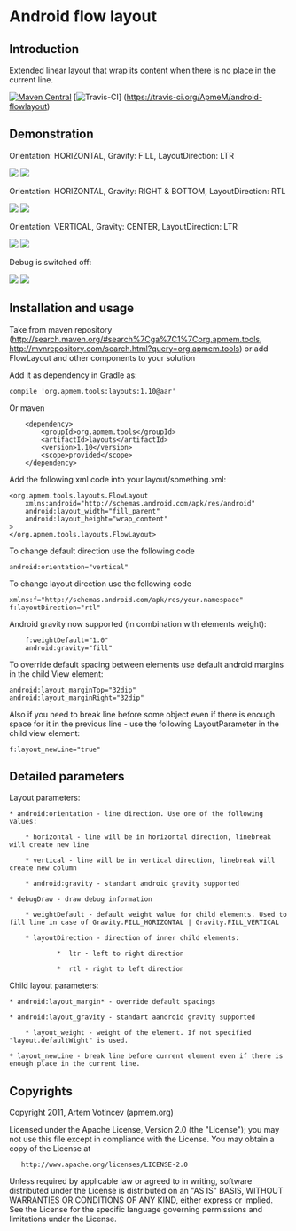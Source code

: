 # Android flow layout

## Introduction

Extended linear layout that wrap its content when there is no place in the current line.

[![Maven Central](https://maven-badges.herokuapp.com/maven-central/org.apmem.tools/layouts/badge.svg?style=flat)](https://maven-badges.herokuapp.com/maven-central/org.apmem.tools/layouts/)
[![Travis-CI](https://travis-ci.org/ApmeM/android-flowlayout.svg?branch=master)] (https://travis-ci.org/ApmeM/android-flowlayout)

## Demonstration

Orientation: HORIZONTAL, Gravity: FILL, LayoutDirection: LTR

![](https://github.com/ApmeM/android-flowlayout/raw/master/img/LANDSCAPE_LTR_FILL_HORIZONTAL_DEBUG.png)
![](https://github.com/ApmeM/android-flowlayout/raw/master/img/PORTRAIT_LTR_FILL_HORIZONTAL_DEBUG.png)

Orientation: HORIZONTAL, Gravity: RIGHT & BOTTOM, LayoutDirection: RTL

![](https://github.com/ApmeM/android-flowlayout/raw/master/img/LANDSCAPE_RTL_RIGHTBOTTOM_HORIZONTAL_DEBUG.png)
![](https://github.com/ApmeM/android-flowlayout/raw/master/img/PORTRAIT_RTL_RIGHTBOTTOM_HORIZONTAL_DEBUG.png)

Orientation: VERTICAL, Gravity: CENTER, LayoutDirection: LTR

![](https://github.com/ApmeM/android-flowlayout/raw/master/img/LANDSCAPE_LTR_CENTER_VERTICAL_DEBUG.png)
![](https://github.com/ApmeM/android-flowlayout/raw/master/img/PORTRAIT_LTR_CENTER_VERTICAL_DEBUG.png)

Debug is switched off:

![](https://github.com/ApmeM/android-flowlayout/raw/master/img/LANDSCAPE_LTR_FILL_HORIZONTAL_NODEBUG.png)
![](https://github.com/ApmeM/android-flowlayout/raw/master/img/PORTRAIT_LTR_FILL_HORIZONTAL_NODEBUG.png)

## Installation and usage

Take from maven repository (<http://search.maven.org/#search%7Cga%7C1%7Corg.apmem.tools>, <http://mvnrepository.com/search.html?query=org.apmem.tools>) or add FlowLayout and other components to your solution

Add it as dependency in Gradle as:

	compile 'org.apmem.tools:layouts:1.10@aar'

Or maven

        <dependency>
            <groupId>org.apmem.tools</groupId>
            <artifactId>layouts</artifactId>
            <version>1.10</version>
            <scope>provided</scope>
        </dependency>

Add the following xml code into your layout/something.xml:

	<org.apmem.tools.layouts.FlowLayout
		xmlns:android="http://schemas.android.com/apk/res/android"
		android:layout_width="fill_parent"
		android:layout_height="wrap_content"
	>
	</org.apmem.tools.layouts.FlowLayout>

To change default direction use the following code

	android:orientation="vertical"

To change layout direction use the following code

	xmlns:f="http://schemas.android.com/apk/res/your.namespace"
	f:layoutDirection="rtl"
	
Android gravity now supported (in combination with elements weight):

        f:weightDefault="1.0"
        android:gravity="fill"

To override default spacing between elements use default android margins in the child View element:

	android:layout_marginTop="32dip"
	android:layout_marginRight="32dip"

Also if you need to break line before some object even if there is enough space for it in the previous line - use the following LayoutParameter in the child view element:

	f:layout_newLine="true"

## Detailed parameters

Layout parameters:

	* android:orientation - line direction. Use one of the following values:

		* horizontal - line will be in horizontal direction, linebreak will create new line

		* vertical - line will be in vertical direction, linebreak will create new column

        * android:gravity - standart android gravity supported

	* debugDraw - draw debug information

        * weightDefault - default weight value for child elements. Used to fill line in case of Gravity.FILL_HORIZONTAL | Gravity.FILL_VERTICAL

        * layoutDirection - direction of inner child elements:

                *  ltr - left to right direction

                *  rtl - right to left direction

Child layout parameters:

	* android:layout_margin* - override default spacings

	* android:layout_gravity - standart aandroid gravity supported

        * layout_weight - weight of the element. If not specified "layout.defaultWight" is used.

	* layout_newLine - break line before current element even if there is enough place in the current line.

## Copyrights

   Copyright 2011, Artem Votincev (apmem.org)
 
   Licensed under the Apache License, Version 2.0 (the "License");
   you may not use this file except in compliance with the License.
   You may obtain a copy of the License at

       http://www.apache.org/licenses/LICENSE-2.0

   Unless required by applicable law or agreed to in writing, software
   distributed under the License is distributed on an "AS IS" BASIS,
   WITHOUT WARRANTIES OR CONDITIONS OF ANY KIND, either express or implied.
   See the License for the specific language governing permissions and
   limitations under the License.
